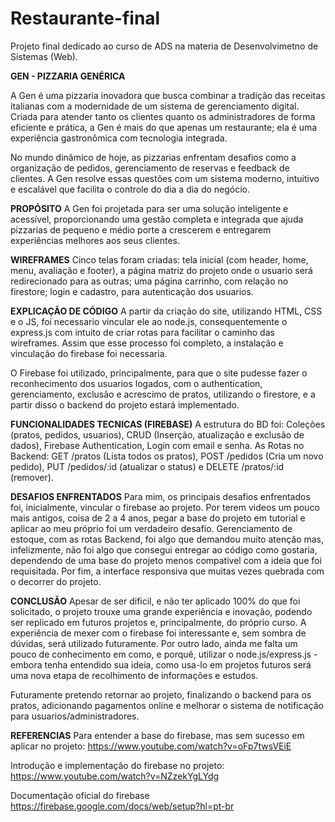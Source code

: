 # Restaurante-final
Projeto final dedicado ao curso de ADS na materia de Desenvolvimetno de Sistemas (Web).

**GEN - PIZZARIA GENÉRICA**

A Gen é uma pizzaria inovadora que busca combinar a tradição das receitas italianas com a modernidade de um sistema de gerenciamento digital. Criada para atender tanto os clientes quanto os administradores de forma eficiente e prática, a Gen é mais do que apenas um restaurante; ela é uma experiência gastronômica com tecnologia integrada.

No mundo dinâmico de hoje, as pizzarias enfrentam desafios como a organização de pedidos, gerenciamento de reservas e feedback de clientes. A Gen resolve essas questões com um sistema moderno, intuitivo e escalável que facilita o controle do dia a dia do negócio.

**PROPÓSITO**
A Gen foi projetada para ser uma solução inteligente e acessível, proporcionando uma gestão completa e integrada que ajuda pizzarias de pequeno e médio porte a crescerem e entregarem experiências melhores aos seus clientes.

**WIREFRAMES**
Cinco telas foram criadas: tela inicial (com header, home, menu, avaliação e footer), a página matriz do projeto onde o usuario será redirecionado para as outras; uma página carrinho, com relação no firestore; login e cadastro, para autenticação dos usuarios.

**EXPLICAÇÃO DE CÓDIGO**
A partir da criação do site, utilizando HTML, CSS e o JS, foi necessario vincular ele ao node.js, consequentemente o express.js com intuito de criar rotas para facilitar o caminho das wireframes. Assim que esse processo foi completo, a instalação e vinculação do firebase foi necessaria.

O Firebase foi utilizado, principalmente, para que o site pudesse fazer o reconhecimento dos usuarios logados, com o authentication, gerenciamento, exclusão e acrescimo de pratos, utilizando o firestore, e a partir disso o backend do projeto estará implementado.

**FUNCIONALIDADES TECNICAS (FIREBASE)**
A estrutura do BD foi: Coleções (pratos, pedidos, usuarios), CRUD (Inserção, atualização e exclusão de dados), Firebase Authentication, Login com email e senha. As Rotas no Backend: GET /pratos (Lista todos os pratos), POST /pedidos (Cria um novo pedido), PUT /pedidos/:id (atualizar o status) e DELETE /pratos/:id (remover).

**DESAFIOS ENFRENTADOS**
Para mim, os principais desafios enfrentados foi, inicialmente, vincular o firebase ao projeto. Por terem videos um pouco mais antigos, coisa de 2 a 4 anos, pegar a base do projeto em tutorial e aplicar ao meu próprio foi um verdadeiro desafio. Gerenciamento de estoque, com as rotas Backend, foi algo que demandou muito atenção mas, infelizmente, não foi algo que consegui entregar ao código como gostaria, dependendo de uma base do projeto menos compativel com a ideia que foi requisitada. Por fim, a interface responsiva que muitas vezes quebrada com o decorrer do projeto.

**CONCLUSÃO**
Apesar de ser dificil, e não ter aplicado 100% do que foi solicitado, o projeto trouxe uma grande experiência e inovação, podendo ser replicado em futuros projetos e, principalmente, do próprio curso. A experiência de mexer com o firebase foi interessante e, sem sombra de dúvidas, será utilizado futuramente. Por outro lado, ainda me falta um pouco de conhecimento em como, e porquê, utilizar o node.js/express.js - embora tenha entendido sua ideia, como usa-lo em projetos futuros será uma nova etapa de recolhimento de informações e estudos. 

Futuramente pretendo retornar ao projeto, finalizando o backend para os pratos, adicionando pagamentos online e melhorar o sistema de notificação para usuarios/administradores.

**REFERENCIAS**
Para entender a base do firebase, mas sem sucesso em aplicar no projeto:
https://www.youtube.com/watch?v=oFp7twsVEiE

Introdução e implementação do firebase no projeto:
https://www.youtube.com/watch?v=NZzekYgLYdg

Documentação oficial do firebase
https://firebase.google.com/docs/web/setup?hl=pt-br
